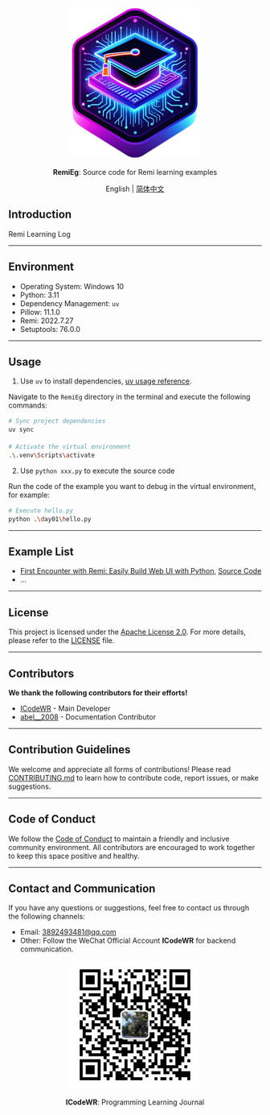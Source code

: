 <div align="center">
  <img src="../../assets/logo.png" width=256></img>
  <p><strong>RemiEg</strong>: Source code for Remi learning examples </p>

English | [简体中文](README_zh.md)

</div>

## Introduction

Remi Learning Log

---

## Environment

- Operating System: Windows 10
- Python: 3.11
- Dependency Management: `uv`
- Pillow: 11.1.0
- Remi: 2022.7.27
- Setuptools: 76.0.0

---

## Usage

1. Use `uv` to install dependencies, [uv usage reference](https://mp.weixin.qq.com/s/ntCupZohe9TDpmDBo3MsYg).

Navigate to the `RemiEg` directory in the terminal and execute the following commands:

```bash
# Sync project dependencies
uv sync

# Activate the virtual environment
.\.venv\Scripts\activate
```

2. Use `python xxx.py` to execute the source code

Run the code of the example you want to debug in the virtual environment, for example:

```bash
# Execute hello.py
python .\day01\hello.py
```

---

## Example List

- [First Encounter with Remi: Easily Build Web UI with Python](https://www.toutiao.com/article/7482376566506193462/), [Source Code](./day01/hello.py)
- ...


---

## License
This project is licensed under the [Apache License 2.0](LICENSE). For more details, please refer to the [LICENSE](LICENSE) file.

---

## Contributors
**We thank the following contributors for their efforts!**
- [ICodeWR](https://gitcode.com/ICodeWR) - Main Developer
- [abel__2008](https://gitcode.com/abel__2008) - Documentation Contributor

---

## Contribution Guidelines
We welcome and appreciate all forms of contributions! Please read [CONTRIBUTING.md](../../CONTRIBUTING.md) to learn how to contribute code, report issues, or make suggestions.

---

## Code of Conduct
We follow the [Code of Conduct](../../CODE_OF_CONDUCT.md) to maintain a friendly and inclusive community environment. All contributors are encouraged to work together to keep this space positive and healthy.

---

## Contact and Communication
If you have any questions or suggestions, feel free to contact us through the following channels:
- Email: 3892493481@qq.com
- Other: Follow the WeChat Official Account **ICodeWR** for backend communication.

<div align="center">
  <img src="../../assets/ICodeWR.jpg" width=256></img>
  <p><strong>ICodeWR</strong>: Programming Learning Journal </p>
</div>
